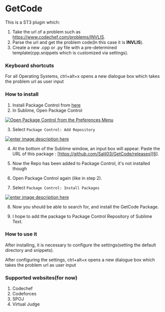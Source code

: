 # GetCode
This is a ST3 plugin which:

1. Take the url of a problem such as https://www.codechef.com/problems/INVLIS.
3. Parse the url and get the problem code(In this case it is **INVLIS**).
4. Create a new .cpp or .py file with a pre-determined template(cpp.snippets which is customized via settings).

### Keyboard shortcuts

For all Operating Systems, ctrl+alt+x opens a new dialogue box which takes the problem url as user input 


### How to install
 1. Install Package Control from [here][1]
 2. In Sublime, Open Package Control

 [![Open Package Control from the Preferences Menu][2]][3]

 3. Select `Package Control: Add Repository`

 [![enter image description here][4]][5]

 4. At the bottom of the Sublime window, an input box will appear. Paste the URL of this package : [https://github.com/Salil03/GetCode/releases][6].
 5. Now the Repo has been added to Package Control, it's not installed though 

 6. Open Package Control again (like in step 2).

 7. Select `Package Control: Install Packages`
 
 [![enter image description here][7]][8]

 8. Now you should be able to search for, and install the GetCode Package.

 9. I hope to add the package to Package Control Repository of Sublime Text.

### How to use it

After installing, it is necessary to configure the settings(setting the default directory and snippets).


After configuring the settings, ctrl+alt+x opens a new dialogue box which takes the problem url as user input

### Supported websites(for now)

1. Codechef
2. Codeforces
3. SPOJ
4. Virtual Judge


  [1]: https://packagecontrol.io/installation
  [2]: https://i.stack.imgur.com/XsJwi.png
  [3]: https://i.stack.imgur.com/XsJwi.png
  [4]: https://i.stack.imgur.com/1IdpT.png
  [5]: https://i.stack.imgur.com/1IdpT.png
  [6]: https://github.com/Salil03/GetCode/releases
  [7]: https://i.stack.imgur.com/0QTyZ.png
  [8]: https://i.stack.imgur.com/0QTyZ.png
